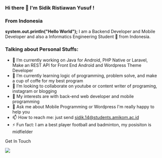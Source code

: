 ### Hi there 👋 I'm Sidik Ristiawan Yusuf !
### From Indonesia

<!--![counter](https://[enmqlquxmsm5ajk].m.pipedream.net)-->



**system.out.println("Hello World");**  I am a Backend Developer and Mobile Developer and also a Informatics Engineering Student 🚀 from Indonesia.

<h3>Talking about Personal Stuffs:</h3>

- 🔭 I’m currently working on Java for Android, PHP Native or Laravel, Make an REST API for Front End Android and Wordpress Theme Developer
- 🌱 I’m currently learning logic of programming, problem solve, and make a cup of coffe for my best program
- 👯 I’m looking to collaborate on youtube or content writer of programing, instagram or blogging
- 🤔 My interests are with back-end web developer and mobile programming
- 💬 Ask me about Mobile Programming or Wordpress I'm really happy to help you
- 📫 How to reach me: just send sidik.14@students.amikom.ac.id
- ⚡ Fun fact: I am a best player football and badminton, my posisiton is midfielder

Get In Touch


<img src="https://github-readme-stats.vercel.app/api?username=sidikry&&show_icons=true&title_color=2f80ed&icon_color=2f80ed&text_color=333333&bg_color=fffefe"/>

